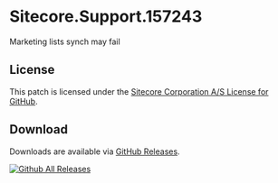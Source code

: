 # Sitecore.Support.157243
Marketing lists synch may fail

## License  
This patch is licensed under the [Sitecore Corporation A/S License for GitHub](https://github.com/sitecoresupport/Sitecore.Support.157243/blob/master/LICENSE).  

## Download  
Downloads are available via [GitHub Releases](https://github.com/sitecoresupport/Sitecore.Support.157243/releases).  

[![Github All Releases](https://img.shields.io/github/downloads/SitecoreSupport/Sitecore.Support.157243/total.svg)](https://github.com/SitecoreSupport/Sitecore.Support.157243/releases)
